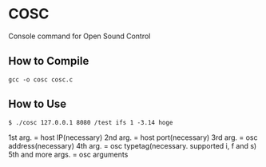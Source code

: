 # COSC
Console command for Open Sound Control

## How to Compile
`gcc -o cosc cosc.c`

## How to Use
`$ ./cosc 127.0.0.1 8080 /test ifs 1 -3.14 hoge`

1st arg. = host IP(necessary)
2nd arg. = host port(necessary)
3rd arg. = osc address(necessary)
4th arg. = osc typetag(necessary. supported i, f and s)
5th and more args. = osc arguments
